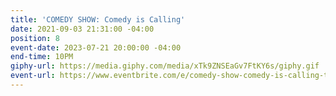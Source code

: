 ```yaml
---
title: 'COMEDY SHOW: Comedy is Calling'
date: 2021-09-03 21:31:00 -04:00
position: 8
event-date: 2023-07-21 20:00:00 -04:00
end-time: 10PM
giphy-url: https://media.giphy.com/media/xTk9ZNSEaGv7FtKY6s/giphy.gif
event-url: https://www.eventbrite.com/e/comedy-show-comedy-is-calling-tickets-667258527217?aff=oddtdtcreator
---
```


